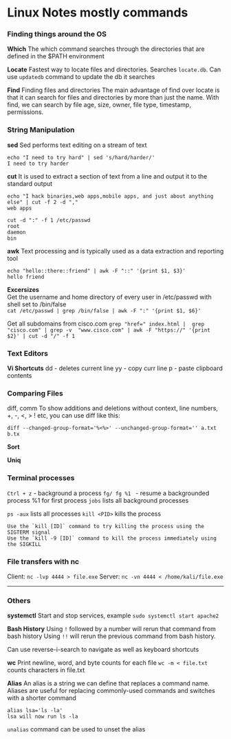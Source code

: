 # Linux Notes mostly commands


### Finding things around the OS
**Which**
The which command searches through the directories that are defined in the $PATH environment

**Locate**
Fastest way to locate files and directories. 
Searches `locate.db`. Can use `updatedb` command to update the db it searches

**Find**
Finding files and directories
The main advantage of find over locate is that it can search for files and directories by more than just the name. With find, we can search by file age, size, owner, file type, timestamp, permissions.  



### String Manipulation
**sed**
Sed performs text editing on a stream of text
```
echo "I need to try hard" | sed 's/hard/harder/' 
I need to try harder
```

**cut**
It is used to extract a section of text from a line and output it to the standard output
```
echo "I hack binaries,web apps,mobile apps, and just about anything else" | cut -f 2 -d "," 
web apps
```
```
cut -d ":" -f 1 /etc/passwd 
root
daemon  
bin
```

**awk**
Text processing and is typically used as a data extraction and reporting tool
```
echo "hello::there::friend" | awk -F "::" '{print $1, $3}' 
hello friend
```

**Excersizes**  
Get the username and home directory of every user in /etc/passwd with shell set to /bin/false  
`cat /etc/passwd | grep /bin/false | awk -F ":" '{print $1, $6}'`    

Get all subdomains from cisco.com
`grep "href=" index.html |  grep "cisco.com" | grep -v  "www.cisco.com" | awk -F "https://" '{print $2}' | cut -d "/" -f 1
`

### Text Editors
**Vi Shortcuts**
dd - deletes current line
yy - copy curr line
p - paste clipboard contents


### Comparing Files
diff, comm
To show additions and deletions without context, line numbers, +, -, <, > ! etc, you can use diff like this:  
```
diff --changed-group-format='%<%>' --unchanged-group-format='' a.txt b.tx
```

**Sort**  

**Uniq**  


### Terminal processes
`Ctrl + z`  -  background a process 
`fg/ fg %1 ` -  resume a backgrounded process %1 for first process
`jobs` lists all background processes

`ps -aux`  lists all processes
`kill <PID>` kills the process
```
Use the `kill [ID]` command to try killing the process using the SIGTERM signal  
Use the `kill -9 [ID]` command to kill the process immediately using the SIGKILL 
```

### File transfers with nc
Client:  `nc -lvp 4444 > file.exe`
Server: `nc -vn 4444 < /home/kali/file.exe`

------------------------

### Others
**systemctl**
Start and stop services, example `sudo systemctl start apache2`


**Bash History**
Using  `!` followed by a number will rerun that command from bash history
Using  `!!`  will rerun the previous command from bash history.

Can use reverse-i-search to navigate as well as keyboard shortcuts

**wc**
Print newline, word, and byte counts for each file
`wc -m < file.txt` counts characters in file.txt

**Alias**
An alias is a string we can define that replaces a command name. Aliases are useful for replacing commonly-used commands and switches with a shorter command
```
alias lsa='ls -la' 
lsa will now run ls -la
```
`unalias` command can be used to unset the alias



